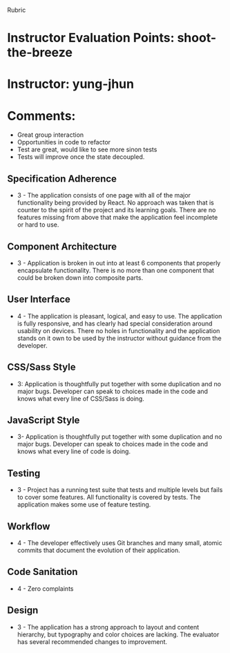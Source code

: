 Rubric
# Instructor Evaluation Points: shoot-the-breeze
# Instructor: yung-jhun
# Comments:

- Great group interaction
- Opportunities in code to refactor
- Test are great, would like to see more sinon tests
- Tests will improve once the state decoupled. 

## Specification Adherence

* 3 - The application consists of one page with all of the major functionality being provided by React. No approach was taken that is counter to the spirit of the project and its learning goals. There are no features missing from above that make the application feel incomplete or hard to use.

## Component Architecture

* 3 - Application is broken in out into at least 6 components that properly encapsulate functionality. There is no more than one component that could be broken down into composite parts.

## User Interface

* 4 - The application is pleasant, logical, and easy to use. The application is fully responsive, and has clearly had special consideration around usability on devices. There no holes in functionality and the application stands on it own to be used by the instructor without guidance from the developer.

## CSS/Sass Style

* 3: Application is thoughtfully put together with some duplication and no major bugs. Developer can speak to choices made in the code and knows what every line of CSS/Sass is doing.

## JavaScript Style

* 3- Application is thoughtfully put together with some duplication and no major bugs. Developer can speak to choices made in the code and knows what every line of code is doing.

## Testing

* 3 - Project has a running test suite that tests and multiple levels but fails to cover some features. All functionality is covered by tests. The application makes some use of feature testing.

## Workflow

* 4 - The developer effectively uses Git branches and many small, atomic commits that document the evolution of their application.

## Code Sanitation

* 4 - Zero complaints

## Design

* 3 - The application has a strong approach to layout and content hierarchy, but typography and color choices are lacking. The evaluator has several recommended changes to improvement.
